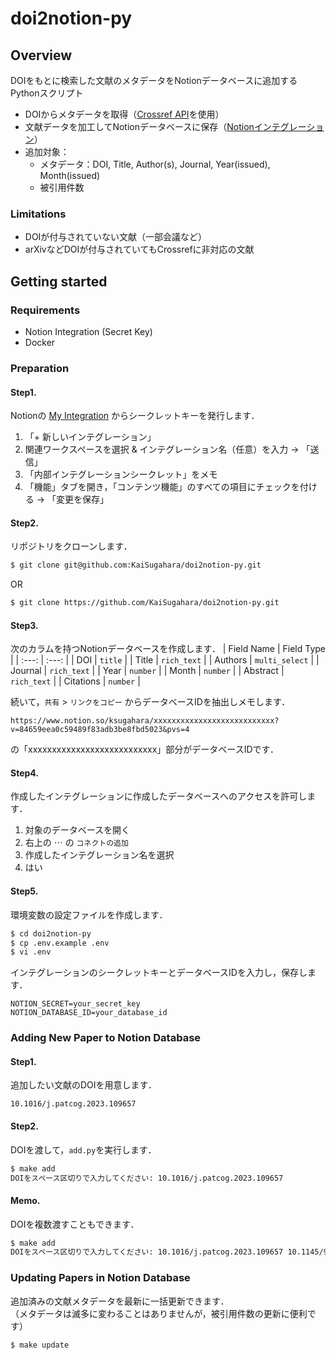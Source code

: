 # doi2notion-py

## Overview
DOIをもとに検索した文献のメタデータをNotionデータベースに追加するPythonスクリプト

- DOIからメタデータを取得（[Crossref API](https://github.com/fabiobatalha/crossrefapi)を使用）
- 文献データを加工してNotionデータベースに保存（[Notionインテグレーション](https://www.notion.so/my-integrations)）
- 追加対象：
  - メタデータ：DOI, Title, Author(s), Journal, Year(issued), Month(issued)
  - 被引用件数
 
### Limitations
- DOIが付与されていない文献（一部会議など）
- arXivなどDOIが付与されていてもCrossrefに非対応の文献

## Getting started

### Requirements
- Notion Integration (Secret Key)
- Docker

### Preparation

#### Step1.
Notionの [My Integration](https://www.notion.so/my-integrations) からシークレットキーを発行します．
1. 「+ 新しいインテグレーション」
1. 関連ワークスペースを選択 & インテグレーション名（任意）を入力 → 「送信」
1. 「内部インテグレーションシークレット」をメモ
1. 「機能」タブを開き，「コンテンツ機能」のすべての項目にチェックを付ける → 「変更を保存」

#### Step2.
リポジトリをクローンします．
```bash
$ git clone git@github.com:KaiSugahara/doi2notion-py.git
```
OR
```bash
$ git clone https://github.com/KaiSugahara/doi2notion-py.git
```

#### Step3.
次のカラムを持つNotionデータベースを作成します．
| Field Name | Field Type |
| :---: | :---: |
| DOI | `title` |
| Title | `rich_text` |
| Authors | `multi_select` |
| Journal | `rich_text` |
| Year | `number` |
| Month | `number` |
| Abstract | `rich_text` |
| Citations | `number` |

続いて，`共有` > `リンクをコピー` からデータベースIDを抽出しメモします．
```
https://www.notion.so/ksugahara/xxxxxxxxxxxxxxxxxxxxxxxxxxx?v=84659eea0c59489f83adb3be8fbd5023&pvs=4
```
の「xxxxxxxxxxxxxxxxxxxxxxxxxxx」部分がデータベースIDです．


#### Step4.

作成したインテグレーションに作成したデータベースへのアクセスを許可します．
1. 対象のデータベースを開く
1. 右上の $\cdots$ の `コネクトの追加`
1. 作成したインテグレーション名を選択
1. はい

#### Step5.
環境変数の設定ファイルを作成します．
```bash
$ cd doi2notion-py
$ cp .env.example .env
$ vi .env
```

インテグレーションのシークレットキーとデータベースIDを入力し，保存します．
```
NOTION_SECRET=your_secret_key
NOTION_DATABASE_ID=your_database_id
```

### Adding New Paper to Notion Database

#### Step1.

追加したい文献のDOIを用意します．
```
10.1016/j.patcog.2023.109657
```
#### Step2.

DOIを渡して，`add.py`を実行します．

```bash
$ make add
DOIをスペース区切りで入力してください: 10.1016/j.patcog.2023.109657
```

#### Memo.
DOIを複数渡すこともできます．
```bash
$ make add
DOIをスペース区切りで入力してください: 10.1016/j.patcog.2023.109657 10.1145/956750.956764 10.1007/s10115-015-0823-x
```

### Updating Papers in Notion Database

追加済みの文献メタデータを最新に一括更新できます．<br>
（メタデータは滅多に変わることはありませんが，被引用件数の更新に便利です）
```bash
$ make update
```
